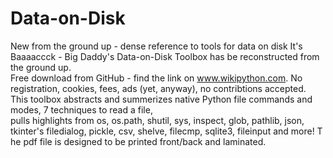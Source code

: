 # Data-on-Disk
New from the ground up - dense reference to tools for data on disk
It's Baaaaccck - Big Daddy's Data-on-Disk Toolbox has be reconstructed from the ground up.  
Free download from GitHub - find the link on www.wikipython.com. 
No registration, cookies, fees, ads (yet, anyway), no contribtions accepted. 
This toolbox abstracts and summerizes native Python file commands and modes, 7 techniques to read a file,  
pulls highlights from os, os.path, shutil, sys, inspect, glob, pathlib, json, tkinter's filedialog, 
pickle, csv, shelve, filecmp, sqlite3, fileinput and more!  T
he pdf file is designed to be printed front/back and laminated.
